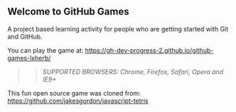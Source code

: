 ## Welcome to GitHub Games

A project based learning activity for people who are getting started with Git and GitHub.

You can play the game at: https://gh-dev-progress-2.github.io/github-games-lxherb/

>> _*SUPPORTED BROWSERS*: Chrome, Firefox, Safari, Opera and IE9+_

This fun open source game was cloned from: https://github.com/jakesgordon/javascript-tetris
